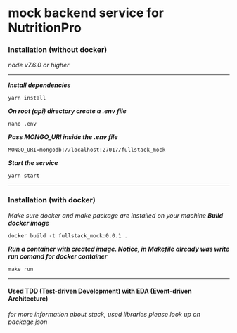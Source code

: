 # mock backend service for NutritionPro

### Installation (without docker)
*node v7.6.0 or higher*
___
***Install dependencies***
```
yarn install
```

***On root (api) directory create a .env file***
```
nano .env

```

***Pass MONGO_URI inside the .env file***
```
MONGO_URI=mongodb://localhost:27017/fullstack_mock
```

***Start the service***
```
yarn start
```
___

### Installation (with docker)

*Make sure docker and make package are installed on your machine*
***Build docker image***
```
docker build -t fullstack_mock:0.0.1 .
```
***Run a container with created image. Notice, in Makefile already was write run comand for docker container***
```
make run
```

___

#### Used TDD (Test-driven Development) with EDA (Event-driven Architecture)
*for more information about stack, used libraries please look up on package.json*


